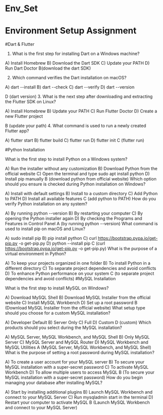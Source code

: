 # Env_Set

# Environment Setup Assignment

#Dart & Flutter

1. What is the first step for installing Dart on a Windows machine?

A) Install Homebrew
B) Download the Dart SDK
C) Update your PATH
D) Run Dart Doctor
B(download the dart SDK)

2. Which command verifies the Dart installation on macOS?

A) dart --install
B) dart --check
C) dart --verify
D) dart --version

D (dart version)
3. What is the next step after downloading and extracting the Flutter SDK on Linux?

A) Install Homebrew
B) Update your PATH
C) Run Flutter Doctor
D) Create a new Flutter project

B (update your path)
4. What command is used to run a newly created Flutter app?

A) flutter start
B) flutter build
C) flutter run
D) flutter init
C (flutter run) 

#Python Installation

What is the first step to install Python on a Windows system?

A) Run the installer without any customization
B) Download Python from the official website
C) Open the terminal and type sudo apt install python
D) Install pip manually
B (download python from official website)
Which option should you ensure is checked during Python installation on Windows?

A) Install with default settings
B) Install to a custom directory
C) Add Python to PATH
D) Install all available features
C (add python to PATH) 
How do you verify Python installation on any system?

A) By running python --version
B) By restarting your computer
C) By opening the Python installer again
D) By checking the Programs and Features in Control Panel
A (by running python --version) 
What command is used to install pip on macOS and Linux?

A) sudo install pip
B) pip install python
C) curl https://bootstrap.pypa.io/get-pip.py -o get-pip.py
D) python --install pip
C (curl https://bootstrap.pypa.io/get-pip.py -o get-pip.py)
What is the purpose of a virtual environment in Python?

A) To keep your projects organized in one folder
B) To install Python in a different directory
C) To separate project dependencies and avoid conflicts
D) To enhance Python performance on your system
C (to separate project dependencies and avoid conflicts)
#MySQL Installation

What is the first step to install MySQL on Windows?

A) Download MySQL Shell
B) Download MySQL Installer from the official website
C) Install MySQL Workbench
D) Set up a root password
B (Download MySQL Installer from the official website)
What setup type should you choose for a custom MySQL installation?

A) Developer Default
B) Server Only
C) Full
D) Custom
D (custom)
Which products should you select during the MySQL installation?

A) MySQL Server, MySQL Workbench, and MySQL Shell
B) Only MySQL Server
C) MySQL Server and MySQL Router
D) MySQL Workbench and MySQL Utilities
A (MySQL Server, MySQL Workbench, and MySQL Shell)
What is the purpose of setting a root password during MySQL installation?

A) To create a user account for your MySQL server
B) To secure your MySQL installation with a super-secret password
C) To activate MySQL Workbench
D) To allow multiple users to access MySQL
B (To secure your MySQL installation with a super-secret password)
How do you begin managing your database after installing MySQL?

A) Start by installing additional plugins
B) Launch MySQL Workbench and connect to your MySQL Server
C) Run mysqladmin start in the terminal
D) Restart your computer to activate MySQL
B (Launch MySQL Workbench and connect to your MySQL Server)
